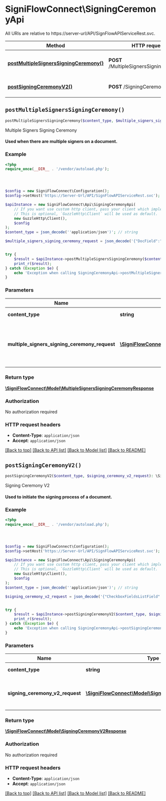 # SigniFlowConnect\SigningCeremonyApi

All URIs are relative to https://server-url/API/SignFlowAPIServiceRest.svc.

Method | HTTP request | Description
------------- | ------------- | -------------
[**postMultipleSignersSigningCeremony()**](SigningCeremonyApi.md#postMultipleSignersSigningCeremony) | **POST** /MultipleSignersSigningCeremony | Multiple Signers Signing Ceremony
[**postSigningCeremonyV2()**](SigningCeremonyApi.md#postSigningCeremonyV2) | **POST** /SigningCeremonyV2 | Signing Ceremony V2


## `postMultipleSignersSigningCeremony()`

```php
postMultipleSignersSigningCeremony($content_type, $multiple_signers_signing_ceremony_request): \SigniFlowConnect\Model\MultipleSignersSigningCeremonyResponse
```

Multiple Signers Signing Ceremony

#### Used when there are multiple signers on a document.

### Example

```php
<?php
require_once(__DIR__ . '/vendor/autoload.php');




$config = new SigniFlowConnect\Configuration();
$config->setHost('https://Server-Url/API/SignFlowAPIServiceRest.svc');

$apiInstance = new SigniFlowConnect\Api\SigningCeremonyApi(
    // If you want use custom http client, pass your client which implements `GuzzleHttp\ClientInterface`.
    // This is optional, `GuzzleHttp\Client` will be used as default.
    new GuzzleHttp\Client(),
    $config
);
$content_type = json_decode(''application/json')'; // string

$multiple_signers_signing_ceremony_request = json_decode('{"DocField":"string","DocNameField":"string","LoginPasswordField":"12345","LoginUserNameField":"John@gmail.com","SignerListField":[{"SignatureHField":0,"SignatureImageField":"string","SignatureImageIncludeBorderField":true,"SignatureImageIncludeReasonField":true,"SignatureImageIncludeSignedByField":true,"SignatureImageIncludeSignedDateField":true,"SignatureImageTypeField":0,"SignaturePageField":0,"SignatureWField":0,"SignatureXField":0,"SignatureYField":0,"SignerEmailField":"string","SignerFullNameField":"string","SignerIndentificationNumberField":"string","SignerLocationField":"string","SignerMobileNumberField":"string","SignerReasonField":"string","SignerTrustOriginField":"string","SignerTrustReferenceField":"string"}]})'; // \SigniFlowConnect\Model\MultipleSignersSigningCeremonyRequest | ##### Multiple Signers Signing Ceremony Request Model


try {
    $result = $apiInstance->postMultipleSignersSigningCeremony($content_type, $multiple_signers_signing_ceremony_request);
    print_r($result);
} catch (Exception $e) {
    echo 'Exception when calling SigningCeremonyApi->postMultipleSignersSigningCeremony: ', $e->getMessage(), PHP_EOL;
}
```

### Parameters

Name | Type | Description  | Notes
------------- | ------------- | ------------- | -------------
 **content_type** | **string**|  | [default to &#39;application/json&#39;]
 **multiple_signers_signing_ceremony_request** | [**\SigniFlowConnect\Model\MultipleSignersSigningCeremonyRequest**](../Model/MultipleSignersSigningCeremonyRequest.md)| ##### Multiple Signers Signing Ceremony Request Model | [optional]

### Return type

[**\SigniFlowConnect\Model\MultipleSignersSigningCeremonyResponse**](../Model/MultipleSignersSigningCeremonyResponse.md)

### Authorization

No authorization required

### HTTP request headers

- **Content-Type**: `application/json`
- **Accept**: `application/json`

[[Back to top]](#) [[Back to API list]](../../README.md#endpoints)
[[Back to Model list]](../../README.md#models)
[[Back to README]](../../README.md)

## `postSigningCeremonyV2()`

```php
postSigningCeremonyV2($content_type, $signing_ceremony_v2_request): \SigniFlowConnect\Model\SigningCeremonyV2Response
```

Signing Ceremony V2

#### Used to initiate the signing process of a document.

### Example

```php
<?php
require_once(__DIR__ . '/vendor/autoload.php');




$config = new SigniFlowConnect\Configuration();
$config->setHost('https://Server-Url/API/SignFlowAPIServiceRest.svc');

$apiInstance = new SigniFlowConnect\Api\SigningCeremonyApi(
    // If you want use custom http client, pass your client which implements `GuzzleHttp\ClientInterface`.
    // This is optional, `GuzzleHttp\Client` will be used as default.
    new GuzzleHttp\Client(),
    $config
);
$content_type = json_decode(''application/json')'; // string

$signing_ceremony_v2_request = json_decode('{"CheckboxFieldsListField":[{"CheckboxHField":0,"CheckboxPageField":0,"CheckboxWField":0,"CheckboxXField":0,"CheckboxYField":0,"IsCheckedField":true}],"DocField":"string","DocNameField":"string","InitialFieldsListField":[{"InitialHField":0,"InitialImageField":"string","InitialImageTypeField":0,"InitialPageField":0,"InitialWField":0,"InitialXField":0,"InitialYField":0}],"LoginPasswordField":"string","LoginUserNameField":"string","SignatureHField":0,"SignatureImageField":"string","SignatureImageIncludeBorderField":true,"SignatureImageIncludeReasonField":true,"SignatureImageIncludeSignedByField":true,"SignatureImageIncludeSignedDateField":true,"SignatureImageTypeField":0,"SignaturePageField":0,"SignatureWField":0,"SignatureXField":0,"SignatureYField":0,"SignerEmailField":"string","SignerFullNameField":"string","SignerIdentificationNumberField":"string","SignerLocationField":"string","SignerMobileNumberField":"string","SignerReasonField":"string","SignerTrustOriginField":"string","SignerTrustReferenceField":"string","TextFieldsListField":[{"TextFieldHField":0,"TextFieldPageField":0,"TextFieldValueField":"string","TextFieldWField":0,"TextFieldXField":0,"TextFieldYField":0}]})'; // \SigniFlowConnect\Model\SigningCeremonyV2Request | ##### Signing Ceremony V2 Request Model


try {
    $result = $apiInstance->postSigningCeremonyV2($content_type, $signing_ceremony_v2_request);
    print_r($result);
} catch (Exception $e) {
    echo 'Exception when calling SigningCeremonyApi->postSigningCeremonyV2: ', $e->getMessage(), PHP_EOL;
}
```

### Parameters

Name | Type | Description  | Notes
------------- | ------------- | ------------- | -------------
 **content_type** | **string**|  | [default to &#39;application/json&#39;]
 **signing_ceremony_v2_request** | [**\SigniFlowConnect\Model\SigningCeremonyV2Request**](../Model/SigningCeremonyV2Request.md)| ##### Signing Ceremony V2 Request Model | [optional]

### Return type

[**\SigniFlowConnect\Model\SigningCeremonyV2Response**](../Model/SigningCeremonyV2Response.md)

### Authorization

No authorization required

### HTTP request headers

- **Content-Type**: `application/json`
- **Accept**: `application/json`

[[Back to top]](#) [[Back to API list]](../../README.md#endpoints)
[[Back to Model list]](../../README.md#models)
[[Back to README]](../../README.md)
